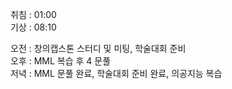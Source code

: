 취침 : 01:00  
기상 : 08:10  
  
오전 : 창의캡스톤 스터디 및 미팅, 학술대회 준비  
오후 : MML 복습 후 4 문풀  
저녁 : MML 문풀 완료, 학술대회 준비 완료, 의공지능 복습  
